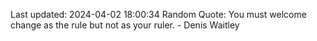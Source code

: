 Last updated: 2024-04-02 18:00:34
Random Quote: You must welcome change as the rule but not as your ruler. - Denis Waitley